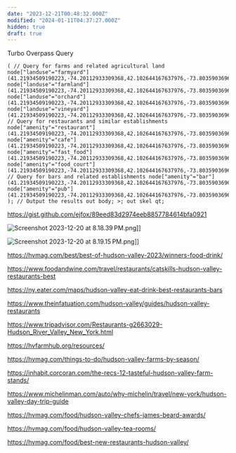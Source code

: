 ```yaml
---
date: "2023-12-21T00:48:32.000Z"
modified: "2024-01-11T04:37:27.000Z"
hidden: true
draft: true
---
```

Turbo Overpass Query

```
( // Query for farms and related agricultural land node["landuse"="farmyard"] (41.21934509190223,-74.20112933309368,42.102644167637976,-73.80359036964917); node["landuse"="farmland"] (41.21934509190223,-74.20112933309368,42.102644167637976,-73.80359036964917); node["landuse"="orchard"] (41.21934509190223,-74.20112933309368,42.102644167637976,-73.80359036964917); node["landuse"="vineyard"] (41.21934509190223,-74.20112933309368,42.102644167637976,-73.80359036964917); // Query for restaurants and similar establishments node["amenity"="restaurant"] (41.21934509190223,-74.20112933309368,42.102644167637976,-73.80359036964917); node["amenity"="cafe"] (41.21934509190223,-74.20112933309368,42.102644167637976,-73.80359036964917); node["amenity"="fast_food"] (41.21934509190223,-74.20112933309368,42.102644167637976,-73.80359036964917); node["amenity"="food_court"] (41.21934509190223,-74.20112933309368,42.102644167637976,-73.80359036964917); // Query for bars and related establishments node["amenity"="bar"] (41.21934509190223,-74.20112933309368,42.102644167637976,-73.80359036964917); node["amenity"="pub"] (41.21934509190223,-74.20112933309368,42.102644167637976,-73.80359036964917); ); // Output the results out body; >; out skel qt;
```

<https://gist.github.com/ejfox/89eed83d2974eeb8857784614bfa0921>

![Screenshot 2023-12-20 at 8.18.39 PM.pn](screenshot-2023-12-20-at-8.18.39-pm.pn)g]]

![Screenshot 2023-12-20 at 8.19.15 PM.pn](screenshot-2023-12-20-at-8.19.15-pm.pn)g]]

<https://hvmag.com/best/best-of-hudson-valley-2023/winners-food-drink/>

<https://www.foodandwine.com/travel/restaurants/catskills-hudson-valley-restaurants-best>

<https://ny.eater.com/maps/hudson-valley-eat-drink-best-restaurants-bars>

<https://www.theinfatuation.com/hudson-valley/guides/hudson-valley-restaurants>

<https://www.tripadvisor.com/Restaurants-g2663029-Hudson_River_Valley_New_York.html>

<https://hvfarmhub.org/resources/>

<https://hvmag.com/things-to-do/hudson-valley-farms-by-season/>

<https://inhabit.corcoran.com/the-recs-12-tasteful-hudson-valley-farm-stands/>

<https://www.michelinman.com/auto/why-michelin/travel/new-york/hudson-valley-day-trip-guide>

<https://hvmag.com/food/hudson-valley-chefs-james-beard-awards/>

<https://hvmag.com/food/hudson-valley-tea-rooms/>

<https://hvmag.com/food/best-new-restaurants-hudson-valley/>